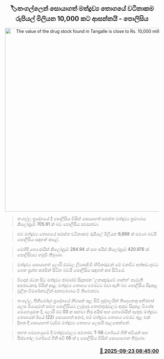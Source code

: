 <p align='center'><b><h2 align='center' title='The value of the drug stock found in Tangalle is close to Rs. 10,000 million - Police'>🏷තංගල්ලෙන් සොයාගත් මත්ද්‍රව්‍ය තොගයේ වටිනාකම රුපියල් මිලියන 10,000 කට ආසන්නයි - පොලිසිය</h2></b></p>
<p align='center'><img src='https://helakuru.sgp1.cdn.digitaloceanspaces.com/esana/images/lib/IMG_0300.jpeg' width='600' alt='The value of the drug stock found in Tangalle is close to Rs. 10,000 million - Police'></p>

> තංගල්ල ප්‍රදේශයේ දී පොලීසිය විසින් සොයාගත් සමස්ත මත්ද්‍රව්‍ය ප්‍රමාණය කිලෝග්‍රෑම් 705.91 ක් බව පොලීසිය පවසනවා.

> එම මත්ද්‍රව්‍ය තොගයේ සමස්ත වටිනාකම රුපියල් මිලියන 9,888 ක් පමණ බවයි පොලීසිය සඳහන් කළේ.

> මෙහිදී හෙරොයින් කිලෝග්‍රෑම් 284.94 ක් සහ අයිස් කිලෝග්‍රෑම් 420.976 ක් පොලිසියට හමුවී තිබුණා.

> මත්ද්‍රව්‍ය සොයාගත් ලොරි රථවල ලියාපදිංචි හිමිකරුවන් මේ වනවිට අත්අඩංගුවට ගෙන ප්‍රශ්න කරමින් සිටින බවයි පොලීසිය සඳහන් කර සිටියේ.

> විදෙස් රටක සිට මත්ද්‍රව්‍ය ජාවාරම් සිදුකරන 'උනාකූරුවේ ශාන්ත' නැමැති අපරාධකරු විසින් අදාළ මත්ද්‍රව්‍ය තොගය මෙරටට එවා ඇති බව පොලීසිය සිදුකළ මූලික විමර්ශනවලින් අනාවරණය වී තිබෙනවා.

> තංගල්ල, සීනිමෝදර ප්‍රදේශයේ නිවසක් තුළ සිටි පුද්ගලයින් තිදෙනෙකු අභිරහස් ලෙස මියයෑමත් සමග පොලීසියට ලැබුණු තොරතුරුවලට අනුව සිදුකළ විශේෂ මෙහෙයුමක දී, ලොරි රථ 03 ක සඟවා තිබූ අයිස් සහ හෙරොයින් ඇතුළු මත්ද්‍රව්‍ය තොගයක් ඊයේ (22) සොයාගත් අතර, එම මත්ද්‍රව්‍ය තොගය මෙරට තුළ එක් දිනක දී සොයාගත් වැඩිම මත්ද්‍රව්‍ය තොගය ලෙසයි සැලකෙන්නේ.

> ඉහත මෙහෙයුමේ දී මත්ද්‍රව්‍යවලට අමතරව T-56 වර්ගයේ ගිනි අවියක් සහ පිස්තෝල වර්ගයේ ගිනි අවි 05 ක් ද පොලීසිය විසින් සොයාගෙන තිබුණා.



<h3 align='right'><a href='https://www.helakuru.lk/esana/p/113885/'>📅 2025-09-23 08:45:00</a></h3>

